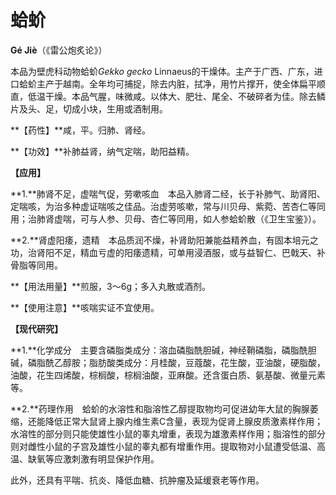 # 蛤蚧

**Gé Jiè**（《雷公炮炙论》）

本品为壁虎科动物蛤蚧*Gekko gecko* Linnaeus的干燥体。主产于广西、广东，进口蛤蚧主产于越南。全年均可捕捉，除去内脏，拭净，用竹片撑开，使全体扁平顺直，低温干燥。本品气腥，味微咸。以体大、肥壮、尾全、不破碎者为佳。除去鳞片及头、足，切成小块，生用或酒制用。

**【药性】**咸，平。归肺、肾经。

**【功效】**补肺益肾，纳气定喘，助阳益精。

**【应用】**

**1.**肺肾不足，虚喘气促，劳嗽咳血　本品入肺肾二经，长于补肺气、助肾阳、定喘咳，为治多种虚证喘咳之佳品。治虚劳咳嗽，常与川贝母、紫菀、苦杏仁等同用；治肺肾虚喘，可与人参、贝母、杏仁等同用，如人参蛤蚧散（《卫生宝鉴》）。

**2.**肾虚阳痿，遗精　本品质润不燥，补肾助阳兼能益精养血，有固本培元之功，治肾阳不足，精血亏虚的阳痿遗精，可单用浸酒服，或与益智仁、巴戟天、补骨脂等同用。

**【用法用量】**煎服，3～6g；多入丸散或酒剂。

**【使用注意】**咳喘实证不宜使用。

**【现代研究】**

**1.**化学成分　主要含磷脂类成分：溶血磷脂酰胆碱，神经鞘磷脂，磷脂酰胆碱，磷脂酰乙醇胺；脂肪酸类成分：月桂酸，豆蔻酸，花生酸，亚油酸，硬脂酸，油酸，花生四烯酸，棕榈酸，棕榈油酸，亚麻酸。还含蛋白质、氨基酸、微量元素等。

**2.**药理作用　蛤蚧的水溶性和脂溶性乙醇提取物均可促进幼年大鼠的胸腺萎缩，还能降低正常大鼠肾上腺内维生素C含量，表现为促肾上腺皮质激素样作用；水溶性的部分则只能使雄性小鼠的睾丸增重，表现为雄激素样作用；脂溶性的部分则对雌性小鼠的子宫及雄性小鼠的睾丸都有增重作用。提取物对小鼠遭受低温、高温、缺氧等应激刺激有明显保护作用。

此外，还具有平喘、抗炎、降低血糖、抗肿瘤及延缓衰老等作用。